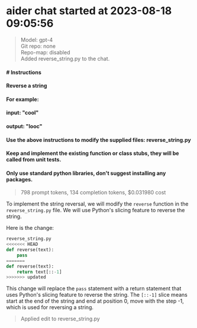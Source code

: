 
# aider chat started at 2023-08-18 09:05:56

> Model: gpt-4  
> Git repo: none  
> Repo-map: disabled  
> Added reverse_string.py to the chat.  

#### # Instructions  
####   
#### Reverse a string  
####   
#### For example:  
#### input: "cool"  
#### output: "looc"  
####   
#### ####  
####   
#### Use the above instructions to modify the supplied files: reverse_string.py  
#### Keep and implement the existing function or class stubs, they will be called from unit tests.  
#### Only use standard python libraries, don't suggest installing any packages.  
> 798 prompt tokens, 134 completion tokens, $0.031980 cost  

To implement the string reversal, we will modify the `reverse` function in the `reverse_string.py` file. We will use Python's slicing feature to reverse the string.

Here is the change:

```python
reverse_string.py
<<<<<<< HEAD
def reverse(text):
    pass
=======
def reverse(text):
    return text[::-1]
>>>>>>> updated
```

This change will replace the `pass` statement with a return statement that uses Python's slicing feature to reverse the string. The `[::-1]` slice means start at the end of the string and end at position 0, move with the step -1, which is used for reversing a string.

> Applied edit to reverse_string.py  

